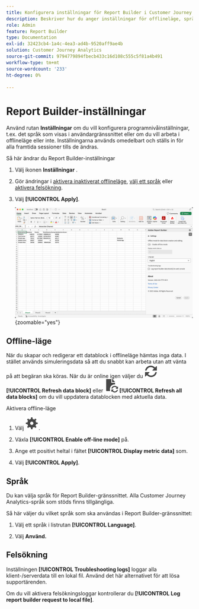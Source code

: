 ```yaml
---
title: Konfigurera inställningar för Report Builder i Customer Journey Analytics
description: Beskriver hur du anger inställningar för offlineläge, språk, aktuellt läge och felsökning.
role: Admin
feature: Report Builder
type: Documentation
exl-id: 32423cb4-1a4c-4ea3-ad4b-9520aff9ae4b
solution: Customer Journey Analytics
source-git-commit: 9794779894fbecb433c16d108c555c5f81a4b491
workflow-type: tm+mt
source-wordcount: '233'
ht-degree: 0%

---
```


# Report Builder-inställningar

Använd rutan **Inställningar** om du vill konfigurera programnivåinställningar, t.ex. det språk som visas i användargränssnittet eller om du vill arbeta i offlineläge eller inte. Inställningarna används omedelbart och ställs in för alla framtida sessioner tills de ändras.

Så här ändrar du Report Builder-inställningar

1. Välj ikonen **Inställningar** .

1. Gör ändringar i [aktivera inaktiverat offlineläge](#off-line-mode), [välj ett språk](#language) eller [aktivera felsökning](#troubleshooting).

1. Välj **[!UICONTROL Apply]**.

   ![Report Builder datumintervallfönster med knappen Avbryt och använd.](./assets/report-builder-settings.png){zoomable="yes"}

## Offline-läge

När du skapar och redigerar ett datablock i offlineläge hämtas inga data. I stället används simuleringsdata så att du snabbt kan arbeta utan att vänta på att begäran ska köras. När du är online igen väljer du ![Uppdatera](/help/assets/icons/Refresh.svg) **[!UICONTROL Refresh data block]** eller ![DocumentRefresh](/help/assets/icons/DocumentRefresh.svg) **[!UICONTROL Refresh all data blocks]** om du vill uppdatera datablocken med aktuella data.

Aktivera offline-läge

1. Välj ![Inställning](/help/assets/icons/Setting.svg).

1. Växla **[!UICONTROL Enable off-line mode]** på.

1. Ange ett positivt heltal i fältet **[!UICONTROL Display metric data]** som.

1. Välj **[!UICONTROL Apply]**.


## Språk

Du kan välja språk för Report Builder-gränssnittet. Alla Customer Journey Analytics-språk som stöds finns tillgängliga.

Så här väljer du vilket språk som ska användas i Report Builder-gränssnittet:

1. Välj ett språk i listrutan **[!UICONTROL Language]**.

1. Välj **Använd.**

## Felsökning

Inställningen **[!UICONTROL Troubleshooting logs]** loggar alla klient-/serverdata till en lokal fil. Använd det här alternativet för att lösa supportärenden.

Om du vill aktivera felsökningsloggar kontrollerar du **[!UICONTROL Log report builder request to local file]**.

